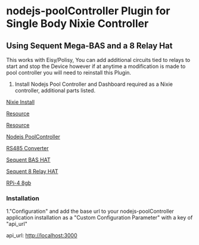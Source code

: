 # nodejs-poolController Plugin for Single Body Nixie Controller

## Using Sequent Mega-BAS and a 8 Relay Hat

This works with Eisy/Polisy, You can add additional circuits tied to relays to start and stop
 the Device however if at anytime a modification is made to pool controller you will need to reinstall this Plugin.


1. Install Nodejs Pool Controller and Dashboard required as a Nixie controller, additional parts listed.

[Nixie Install](https://github.com/tagyoureit/nodejs-poolController/wiki/DIY-Standalone-Nixie-Pool-Controller)

[Resource](https://www.troublefreepool.com/threads/nodejs-pool-controller-work-with-pump-only.246189/)

[Resource](https://sites.google.com/view/randypool/swg/poolcontroller)

[Nodejs PoolController](https://github.com/tagyoureit/nodejs-poolController)

[RS485 Converter](https://www.waveshare.com/usb-to-rs485.htm)

[Sequent BAS HAT](https://sequentmicrosystems.com/products/building-automation-8-layer-stackable-hat-v4-for-raspberry-pi)

[Sequent 8 Relay HAT](https://sequentmicrosystems.com/products/8-relays-stackable-card-for-raspberry-pi)

[RPi-4 8gb](https://www.canakit.com/raspberry-pi-4-8gb.html)

### Installation

1."Configuration" and add the base url to your nodejs-poolController application installation as a "Custom Configuration Parameter" with a key of "api_url"

api_url: <http://localhost:3000>

